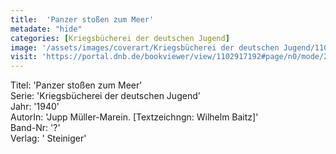 ```yaml
---
title:  'Panzer stoßen zum Meer'
metadate: "hide"
categories: [Kriegsbücherei der deutschen Jugend]
image: '/assets/images/coverart/Kriegsbücherei der deutschen Jugend/1102917192_00000010.jpg'
visit: 'https://portal.dnb.de/bookviewer/view/1102917192#page/n0/mode/2up'
---
```

Titel: 'Panzer stoßen zum Meer' <br>
Serie: 'Kriegsbücherei der deutschen Jugend' <br>
Jahr: '1940' <br>
AutorIn: 'Jupp Müller-Marein. [Textzeichngn: Wilhelm Baitz]' <br>
Band-Nr: '?' <br>
Verlag: ' Steiniger'